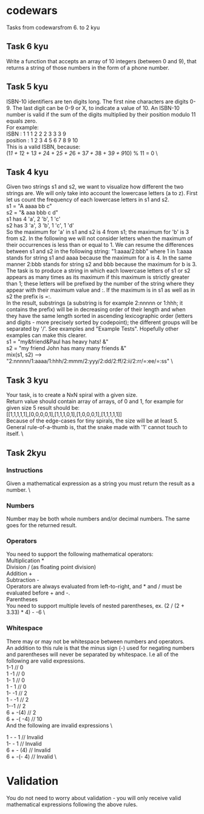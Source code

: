 # codewars

Tasks from codewarsfrom 6. to 2 kyu

## Task 6 kyu 

Write a function that accepts an array of 10 integers (between 0 and 9), that returns a string of those numbers in the
form of a phone number.

## Task 5 kyu

ISBN-10 identifiers are ten digits long. The first nine characters are digits 0-9. The last digit can be 0-9 or X, to indicate a value of 10.
An ISBN-10 number is valid if the sum of the digits multiplied by their position modulo 11 equals zero.\
For example:\
ISBN     : 1 1 1 2 2 2 3 3 3  9 \
position : 1 2 3 4 5 6 7 8 9 10 \
This is a valid ISBN, because: \
(1*1 + 1*2 + 1*3 + 2*4 + 2*5 + 2*6 + 3*7 + 3*8 + 3*9 + 9*10) % 11 = 0 \

## Task 4 kyu 

Given two strings s1 and s2, we want to visualize how different the two strings are. We will only take into account the
lowercase letters (a to z). First let us count the frequency of each lowercase letters in s1 and s2.\
s1 = "A aaaa bb c" \
s2 = "& aaa bbb c d" \
s1 has 4 'a', 2 'b', 1 'c' \
s2 has 3 'a', 3 'b', 1 'c', 1 'd' \
So the maximum for 'a' in s1 and s2 is 4 from s1; the maximum for 'b' is 3 from s2. In the following we will not
consider letters when the maximum of their occurrences is less than or equal to 1.
We can resume the differences between s1 and s2 in the following string: "1:aaaa/2:bbb" where 1 in 1:aaaa stands for
string s1 and aaaa because the maximum for a is 4. In the same manner 2:bbb stands for string s2 and bbb because the
maximum for b is 3. \
The task is to produce a string in which each lowercase letters of s1 or s2 appears as many times as its maximum if this
 maximum is strictly greater than 1; these letters will be prefixed by the number of the string where they appear with
 their maximum value and :. If the maximum is in s1 as well as in s2 the prefix is =:. \
In the result, substrings (a substring is for example 2:nnnnn or 1:hhh; it contains the prefix) will be in decreasing
order of their length and when they have the same length sorted in ascending lexicographic order (letters and digits -
more precisely sorted by codepoint); the different groups will be separated by '/'. See examples and "Example Tests".
Hopefully other examples can make this clearer. \
s1 = "my&friend&Paul has heavy hats! &" \
s2 = "my friend John has many many friends &" \
mix(s1, s2) --> "2:nnnnn/1:aaaa/1:hhh/2:mmm/2:yyy/2:dd/2:ff/2:ii/2:rr/=:ee/=:ss" \

## Task 3 kyu

Your task, is to create a NxN spiral with a given size. \
Return value should contain array of arrays, of 0 and 1, for example for given size 5 result should be: \
[[1,1,1,1,1],[0,0,0,0,1],[1,1,1,0,1],[1,0,0,0,1],[1,1,1,1,1]] \
Because of the edge-cases for tiny spirals, the size will be at least 5. \
General rule-of-a-thumb is, that the snake made with '1' cannot touch to itself. \


## Task 2kyu

### Instructions 
Given a mathematical expression as a string you must return the result as a number. \
### Numbers 
Number may be both whole numbers and/or decimal numbers. The same goes for the returned result.
### Operators
You need to support the following mathematical operators: \
Multiplication * \
Division / (as floating point division) \
Addition + \
Subtraction - \
Operators are always evaluated from left-to-right, and * and / must be evaluated before + and -. \
Parentheses \
You need to support multiple levels of nested parentheses, ex. (2 / (2 + 3.33) * 4) - -6 \
### Whitespace 
There may or may not be whitespace between numbers and operators. \
An addition to this rule is that the minus sign (-) used for negating numbers and parentheses will never be separated by whitespace. I.e all of the following are valid expressions. \
1-1    // 0 \
1 -1   // 0 \
1- 1   // 0 \
1 - 1  // 0 \
1- -1  // 2 \
1 - -1 // 2 \
1--1   // 2 \
6 + -(4)   // 2 \
6 + -( -4) // 10 \
And the following are invalid expressions \

1 - - 1    // Invalid \
1- - 1     // Invalid \
6 + - (4)  // Invalid \
6 + -(- 4) // Invalid \
# Validation 
You do not need to worry about validation - you will only receive valid mathematical expressions following the above rules.


